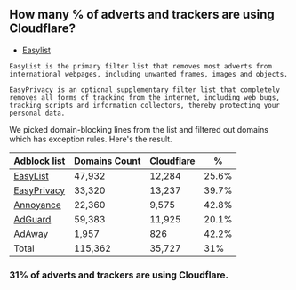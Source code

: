 ## How many % of adverts and trackers are using Cloudflare?


- [Easylist](https://web.archive.org/web/20210516110248/https://easylist.to/)
```
EasyList is the primary filter list that removes most adverts from international webpages, including unwanted frames, images and objects.

EasyPrivacy is an optional supplementary filter list that completely removes all forms of tracking from the internet, including web bugs, tracking scripts and information collectors, thereby protecting your personal data.
```


We picked domain-blocking lines from the list and filtered out domains which has exception rules.
Here's the result.


| Adblock list | Domains Count | Cloudflare | % |
| --- | --- | --- | --- |
| [EasyList](https://easylist.to/easylist/easylist.txt) | 47,932 | 12,284 | 25.6% |
| [EasyPrivacy](https://easylist.to/easylist/easyprivacy.txt) | 33,320 | 13,237 | 39.7% |
| [Annoyance](https://secure.fanboy.co.nz/fanboy-annoyance.txt) | 22,360 | 9,575 | 42.8% |
| [AdGuard](https://adguardteam.github.io/AdGuardSDNSFilter/Filters/filter.txt) | 59,383 | 11,925 | 20.1% |
| [AdAway](https://raw.githubusercontent.com/AdAway/adaway.github.io/master/hosts.txt) | 1,957 | 826 | 42.2% |
| Total | 115,362 | 35,727 | 31% |


### 31% of adverts and trackers are using Cloudflare.